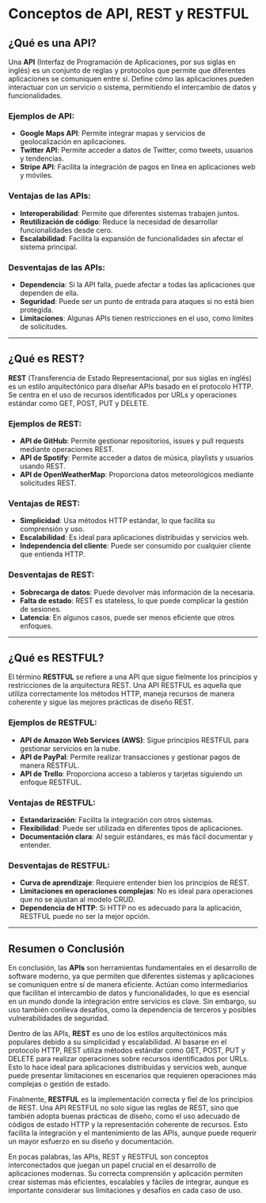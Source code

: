 # Conceptos de API, REST y RESTFUL

## ¿Qué es una API?

Una **API** (Interfaz de Programación de Aplicaciones, por sus siglas en inglés) es un conjunto de reglas y protocolos que permite que diferentes aplicaciones se comuniquen entre sí. Define cómo las aplicaciones pueden interactuar con un servicio o sistema, permitiendo el intercambio de datos y funcionalidades.

### Ejemplos de API:
- **Google Maps API**: Permite integrar mapas y servicios de geolocalización en aplicaciones.
- **Twitter API**: Permite acceder a datos de Twitter, como tweets, usuarios y tendencias.
- **Stripe API**: Facilita la integración de pagos en línea en aplicaciones web y móviles.

### Ventajas de las APIs:
- **Interoperabilidad**: Permite que diferentes sistemas trabajen juntos.
- **Reutilización de código**: Reduce la necesidad de desarrollar funcionalidades desde cero.
- **Escalabilidad**: Facilita la expansión de funcionalidades sin afectar el sistema principal.

### Desventajas de las APIs:
- **Dependencia**: Si la API falla, puede afectar a todas las aplicaciones que dependen de ella.
- **Seguridad**: Puede ser un punto de entrada para ataques si no está bien protegida.
- **Limitaciones**: Algunas APIs tienen restricciones en el uso, como límites de solicitudes.

---

## ¿Qué es REST?

**REST** (Transferencia de Estado Representacional, por sus siglas en inglés) es un estilo arquitectónico para diseñar APIs basado en el protocolo HTTP. Se centra en el uso de recursos identificados por URLs y operaciones estándar como GET, POST, PUT y DELETE.

### Ejemplos de REST:
- **API de GitHub**: Permite gestionar repositorios, issues y pull requests mediante operaciones REST.
- **API de Spotify**: Permite acceder a datos de música, playlists y usuarios usando REST.
- **API de OpenWeatherMap**: Proporciona datos meteorológicos mediante solicitudes REST.

### Ventajas de REST:
- **Simplicidad**: Usa métodos HTTP estándar, lo que facilita su comprensión y uso.
- **Escalabilidad**: Es ideal para aplicaciones distribuidas y servicios web.
- **Independencia del cliente**: Puede ser consumido por cualquier cliente que entienda HTTP.

### Desventajas de REST:
- **Sobrecarga de datos**: Puede devolver más información de la necesaria.
- **Falta de estado**: REST es stateless, lo que puede complicar la gestión de sesiones.
- **Latencia**: En algunos casos, puede ser menos eficiente que otros enfoques.

---

## ¿Qué es RESTFUL?

El término **RESTFUL** se refiere a una API que sigue fielmente los principios y restricciones de la arquitectura REST. Una API RESTFUL es aquella que utiliza correctamente los métodos HTTP, maneja recursos de manera coherente y sigue las mejores prácticas de diseño REST.

### Ejemplos de RESTFUL:
- **API de Amazon Web Services (AWS)**: Sigue principios RESTFUL para gestionar servicios en la nube.
- **API de PayPal**: Permite realizar transacciones y gestionar pagos de manera RESTFUL.
- **API de Trello**: Proporciona acceso a tableros y tarjetas siguiendo un enfoque RESTFUL.

### Ventajas de RESTFUL:
- **Estandarización**: Facilita la integración con otros sistemas.
- **Flexibilidad**: Puede ser utilizada en diferentes tipos de aplicaciones.
- **Documentación clara**: Al seguir estándares, es más fácil documentar y entender.

### Desventajas de RESTFUL:
- **Curva de aprendizaje**: Requiere entender bien los principios de REST.
- **Limitaciones en operaciones complejas**: No es ideal para operaciones que no se ajustan al modelo CRUD.
- **Dependencia de HTTP**: Si HTTP no es adecuado para la aplicación, RESTFUL puede no ser la mejor opción.

---


## Resumen o Conclusión

En conclusión, las **APIs** son herramientas fundamentales en el desarrollo de software moderno, ya que permiten que diferentes sistemas y aplicaciones se comuniquen entre sí de manera eficiente. Actúan como intermediarios que facilitan el intercambio de datos y funcionalidades, lo que es esencial en un mundo donde la integración entre servicios es clave. Sin embargo, su uso también conlleva desafíos, como la dependencia de terceros y posibles vulnerabilidades de seguridad.

Dentro de las APIs, **REST** es uno de los estilos arquitectónicos más populares debido a su simplicidad y escalabilidad. Al basarse en el protocolo HTTP, REST utiliza métodos estándar como GET, POST, PUT y DELETE para realizar operaciones sobre recursos identificados por URLs. Esto lo hace ideal para aplicaciones distribuidas y servicios web, aunque puede presentar limitaciones en escenarios que requieren operaciones más complejas o gestión de estado.

Finalmente, **RESTFUL** es la implementación correcta y fiel de los principios de REST. Una API RESTFUL no solo sigue las reglas de REST, sino que también adopta buenas prácticas de diseño, como el uso adecuado de códigos de estado HTTP y la representación coherente de recursos. Esto facilita la integración y el mantenimiento de las APIs, aunque puede requerir un mayor esfuerzo en su diseño y documentación.

En pocas palabras, las APIs, REST y RESTFUL son conceptos interconectados que juegan un papel crucial en el desarrollo de aplicaciones modernas. Su correcta comprensión y aplicación permiten crear sistemas más eficientes, escalables y fáciles de integrar, aunque es importante considerar sus limitaciones y desafíos en cada caso de uso.